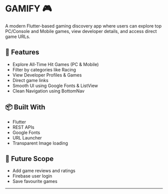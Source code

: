 # GAMIFY 🎮

A modern Flutter-based gaming discovery app where users can explore top PC/Console and Mobile games, view developer details, and access direct game URLs.

## 📱 Features

- Explore All-Time Hit Games (PC & Mobile)
- Filter by categories like Racing
- View Developer Profiles & Games
- Direct game links
- Smooth UI using Google Fonts & ListView
- Clean Navigation using BottomNav

## 📦 Built With

- Flutter
- REST APIs
- Google Fonts
- URL Launcher
- Transparent Image loading

## 🚀 Future Scope

- Add game reviews and ratings
- Firebase user login
- Save favourite games

---

 
